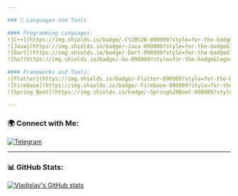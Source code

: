 ```yaml
---

### 🔧 Languages and Tools

#### Programming Languages:
![C++](https://img.shields.io/badge/-C%2B%2B-090909?style=for-the-badge&logo=c%2B%2B&logoColor=00599C)
![Java](https://img.shields.io/badge/-Java-090909?style=for-the-badge&logo=java&logoColor=F8C52C)
![Dart](https://img.shields.io/badge/-Dart-090909?style=for-the-badge&logo=dart&logoColor=097CDB)
![Go](https://img.shields.io/badge/-Go-090909?style=for-the-badge&logo=go&logoColor=00ADD8)

#### Frameworks and Tools:
![Flutter](https://img.shields.io/badge/-Flutter-090909?style=for-the-badge&logo=flutter&logoColor=47C5FB)
![Firebase](https://img.shields.io/badge/-Firebase-090909?style=for-the-badge&logo=firebase&logoColor=F8C52C)
![Spring Boot](https://img.shields.io/badge/-Spring%20Boot-090909?style=for-the-badge&logo=springboot&logoColor=6DB33F)

---
```


### 🌍 Connect with Me:
  [![Telegram](https://img.shields.io/badge/-Telegram-090909?style=for-the-badge&logo=telegram&logoColor=27A0D9)](https://t.me/Spiliv8ler)

---

### 📊 GitHub Stats:
[![Vladislav's GitHub stats](https://github-readme-stats.vercel.app/api?username=VechkanovVV&count_private=true&show_icons=true&theme=dark)](https://github.com/anuraghazra/github-readme-stats)
